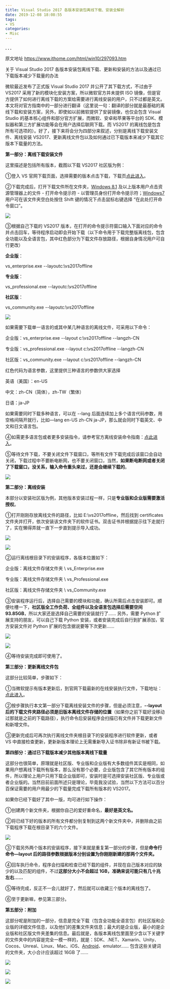 ```yaml
---
title: Visual Studio 2017 各版本安装包离线下载、安装全解析
date: 2019-12-08 18:08:55
tags:
- VS
categories:
- Misc
---
```



**. . .**<!-- more -->

原文地址 https://www.ithome.com/html/win10/297093.htm


关于 Visual Studio 2017 各版本安装包离线下载、更新和安装的方法以及通过已下载版本减少下载量的办法

微软最近发布了正式版 Visual Studio 2017 并公开了其下载方式，不过由于 VS2017 采用了新的模块化安装方案，所以微软官方并未提供 ISO 镜像，但是官方提供了如何进行离线下载的方案给需要进行离线安装的用户，只不过都是英文。本文将对官方指南中的一部分进行翻译（这里说一句：翻译的部分就是最基础的离线下载和安装方案，另外，即使如以前微软提供了安装镜像，也仅会包含 Visual Studio 的基本核心组件和部分官方扩展，而微软、安卓和苹果等平台的 SDK、模拟器和第三方扩展功能等会在用户选择后联网下载。而 VS2017 的离线包是包含所有可选项的）。好了，接下来将会分为四部分来叙述，分别是离线下载安装文件、离线安装 VS2017、更新离线文件包以及如何通过已下载版本来减少下载其它版本下载量的方法。  

**第一部分：离线下载安装文件**

这里描述是包括所有版本，截图以下载 VS2017 社区版为例：

①登入 VS 官网下载页面，选择需要的版本点击下载，下载页[点此进入](https://www.visualstudio.com/zh-hans/downloads/)。

②下载完成后，打开下载文件所在文件夹，[Windows 8.1](http://win8.ithome.com/) 及以上版本用户点击资源管理器上的文件 - 打开命令提示符 - 以管理员身份打开命令提示符；[Windows7](http://www.win7china.com/) 用户可在该文件夹空白处按住 Shift 键的情况下点击鼠标右键选择 “在此处打开命令窗口”。

![](/img/vs2017_offline_install/20170310_111252_335.jpg)

③根据自己下载的 VS2017 版本，在打开的命令提示符窗口输入下面对应的命令并点击回车，等待程序启动即会开始下载（以下命令用于下载完整版离线包，包含全功能以及全语言包，其中红色部分为下载文件存放路径，根据自身情况用户可自行更改）

**企业版**：

vs_enterprise.exe --layoutc:\vs2017offline

**专业版**：

vs_professional.exe --layoutc:\vs2017offline

**社区版**：

vs_community.exe --layoutc:\vs2017offline

![](https://img.ithome.com/newsuploadfiles/2017/03/20170310111501_3753.jpg)

如果需要下载单一语言的或其中某几种语言的离线文件，可采用以下命令：

企业版：vs_enterprise.exe --layout c:\vs2017offline --langzh-CN

专业版：vs_professional.exe --layout c:\vs2017offline --langzh-CN

社区版：vs_community.exe --layout c:\vs2017offline --langzh-CN

红色代码为语言参数，这里提供三种语言的参数供大家选择

英语（美国）：en-US

中文：zh-CN（简体），zh-TW（繁体）

日语：ja-JP

如果需要同时下载多种语言，可以在 --lang 后面连续加上多个语言代码参数，用空格间隔开就行，比如—lang en-US zh-CN ja-JP，那么就会同时下载英文、中文和日文语言包。

④如需更多语言包或者更多安装指令，请参考官方离线安装命令指南：[点此进入](https://docs.microsoft.com/en-us/visualstudio/install/use-command-line-parameters-to-install-visual-studio)。

⑤等待文件下载，不要关闭文件下载窗口，等所有文件下载完成后该窗口会自动关闭，下载过程中不要断电断网，也不要关闭窗口，当然，**如果断电断网或者关闭了下载窗口，没关系，输入命令重头来过，还是会继续下载的**。

![](/img/vs2017_offline_install/20170310_111308_663.jpg)

**第二部分：离线安装**

本部分以安装社区版为例，其他版本安装过程一样，只是**专业版和企业版需要激活授权**。

①打开刚刚存放离线文件的路径，比如 E:\vs2017offline，然后找到 certificates 文件夹并打开，依次安装该文件夹下的软件证书。双击证书并根据提示往下走就行了，实在懒得弄就一直下一步直到提示导入成功。

![](https://img.ithome.com/newsuploadfiles/2017/03/20170310111501_6735.jpg)

![](/img/vs2017_offline_install/20170310_111317_280.jpg)

②运行离线根目录下的安装程序，各版本位置如下：

企业版：离线文件存储文件夹 \ vs_Enterprise.exe

专业版：离线文件存储文件夹 \ vs_Professional.exe

社区版：离线文件存储文件夹 \ vs_Community.exe

③安装程序运行后，选择自己需要的模块和功能，确认所需后点击安装即可。顺便吐槽一下，**社区版全工作负荷、全组件以及全语言包选择后需要空间 93.85GB**，所以大家还是选择自己需要的安装就行了…… 另外，需要 Python 扩展支持的朋友，可以自己下载 Python 安装，或者安装完成后自行到扩展添加，官方安装文件对 Python 扩展的包含据说要等下次更新……

![](/img/vs2017_offline_install/20170310_111325_421.jpg)

![](/img/vs2017_offline_install/20170310_111332_744.jpg)

④等待安装完成即可使用了。

**第三部分：更新离线文件包**

这部分比较简单，步骤如下：

①当微软提示有版本更新后，到官网下载最新的在线安装执行文件，下载地址：[点此进入](https://www.visualstudio.com/zh-hans/downloads/)。

②按步骤执行本文第一部分下载离线安装文件的步骤，但是必须注意，**--layout 后的下载文件夹路径必须是旧版本离线文件存储的位置**（如果你之前下载好没移动过那就是之前的下载路径），执行命令后安装程序会扫描已有文件并下载更新文件和新增文件。

③更新完成后可再次执行离线文件夹根目录下的安装程序进行软件更新，或者 VS 中直接检查更新，更新新版本理论上无需重新导入证书除非有新证书被下载。

**第四部分：通过已下载版本减少其他版本离线下载量**

这部分也很简单，原理就是社区版、专业版和企业版有大多数组件其实是相同，如果用户想离线下载所有版本，那么没有那个必要，企业版包含了其它所有版本的组件，所以理论上用户只用下载企业版即可，安装时是可选择安装社区版、专业版或者企业版的。当然目前前面所述只是理论，毕竟我没试验，当然以下方法可以百分百保证需要的用户用最少的下载量完成下载所有版本的 VS2017。

如果你已经下载好了其中一版，均可进行如下操作：

①创建两个新文件夹，根据你自己的爱好重命名，**最好是英文名。**

②将已经下好的版本的所有文件都分别复制到这两个新文件夹中，并删除由之前下载程序下载在根目录下的六个文件。

![](https://img.ithome.com/newsuploadfiles/2017/03/20170310111501_7502.jpg)

③下载另外两个版本的安装程序，接下来就是重复第一部分的步骤，但是**命令行命令—layout 后的路径参数根据版本分别设置为你刚刚新建的那两个文件夹。**

④回车执行命令，程序会扫描和检查已经下载的组件，并现在自己版本对应的缺少的以及匹配的组件，不过**这部分大小不会超过 1GB，准确来说可能只有几十兆左右……**

⑤等待完成，反正不一会儿就好了，然后就可以收藏三个版本的离线包了。

⑥至于更新嘛，参见第三部分。

**第五部分：附加**

这部分呢是附加的一部分，信息是完全下载（包含全功能全语言包）的社区版和企业版的详细文件信息，以及他们的差集文件夹信息；最大的是企业版，最小的是企业版和社区版文件夹差集的信息。最后就是，各版本离线包里面至少含以下关键字的文件夹中的内容是完全一模一样的，就是：SDK、.NET、Xamarin、Unity、Cocos、Unreal、Linux、Mac、iOS、[Android](http://android.ithome.com/)、emulator…… 包含这些关键词的文件夹，大小合计应该超过 16GB 了……

![](/img/vs2017_offline_install/20170310_111343_54.jpg)

![](https://img.ithome.com/newsuploadfiles/2017/03/20170310111502_3657.jpg)

![](https://img.ithome.com/newsuploadfiles/2017/03/20170310111502_0367.jpg)